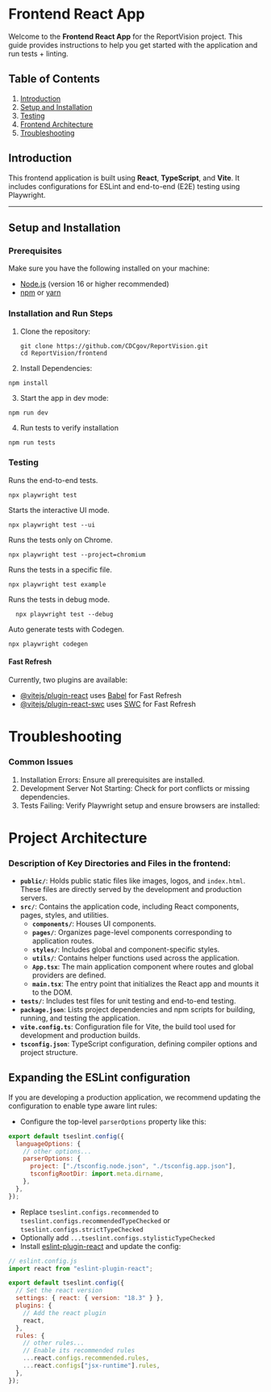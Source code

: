 # Frontend React App


Welcome to the **Frontend React App** for the ReportVision project. This guide provides instructions to help you get started with the application and run tests + linting.



## Table of Contents
1. [Introduction](#introduction)
2. [Setup and Installation](#setup-and-installation)
3. [Testing](#testing)
4. [Frontend Architecture](#project-architecture)
5. [Troubleshooting](#troubleshooting)



## Introduction

This frontend application is built using **React**, **TypeScript**, and **Vite**. It includes configurations for ESLint and end-to-end (E2E) testing using Playwright.

---

## Setup and Installation

### Prerequisites
Make sure you have the following installed on your machine:
- [Node.js](https://nodejs.org/) (version 16 or higher recommended)
- [npm](https://www.npmjs.com/) or [yarn](https://yarnpkg.com/)

### Installation and Run Steps
1. Clone the repository:
   ```shell
   git clone https://github.com/CDCgov/ReportVision.git
   cd ReportVision/frontend
2. Install Dependencies: 

```shell
npm install 
```

3. Start the app in dev mode: 

```shell
npm run dev
```

4. Run tests to verify installation

```shell
npm run tests
```

### Testing


Runs the end-to-end tests.

```shell
npx playwright test
```

Starts the interactive UI mode.

```shell
npx playwright test --ui
```

Runs the tests only on Chrome.

```shell
npx playwright test --project=chromium
```

Runs the tests in a specific file.

```shell
npx playwright test example
```

Runs the tests in debug mode.

```shell
  npx playwright test --debug
```

Auto generate tests with Codegen.

```shell
npx playwright codegen
```

#### Fast Refresh

Currently, two plugins are available:

- [@vitejs/plugin-react](https://github.com/vitejs/vite-plugin-react/blob/main/packages/plugin-react/README.md) uses [Babel](https://babeljs.io/) for Fast Refresh
- [@vitejs/plugin-react-swc](https://github.com/vitejs/vite-plugin-react-swc) uses [SWC](https://swc.rs/) for Fast Refresh


# Troubleshooting

### Common Issues
1. Installation Errors: Ensure all prerequisites are installed.
2. Development Server Not Starting: Check for port conflicts or missing dependencies. 
3. Tests Failing: Verify Playwright setup and ensure browsers are installed:

# Project Architecture

### Description of Key Directories and Files in the frontend:
- **`public/`**: Holds public static files like images, logos, and `index.html`. These files are directly served by the development and production servers.
- **`src/`**: Contains the application code, including React components, pages, styles, and utilities.
  - **`components/`**: Houses UI components.
  - **`pages/`**: Organizes page-level components corresponding to application routes.
  - **`styles/`**: Includes global and component-specific styles.
  - **`utils/`**: Contains helper functions used across the application.
  - **`App.tsx`**: The main application component where routes and global providers are defined.
  - **`main.tsx`**: The entry point that initializes the React app and mounts it to the DOM.
- **`tests/`**: Includes test files for unit testing and end-to-end testing.
- **`package.json`**: Lists project dependencies and npm scripts for building, running, and testing the application.
- **`vite.config.ts`**: Configuration file for Vite, the build tool used for development and production builds.
- **`tsconfig.json`**: TypeScript configuration, defining compiler options and project structure.



## Expanding the ESLint configuration

If you are developing a production application, we recommend updating the configuration to enable type aware lint rules:

- Configure the top-level `parserOptions` property like this:

```js
export default tseslint.config({
  languageOptions: {
    // other options...
    parserOptions: {
      project: ["./tsconfig.node.json", "./tsconfig.app.json"],
      tsconfigRootDir: import.meta.dirname,
    },
  },
});
```

- Replace `tseslint.configs.recommended` to `tseslint.configs.recommendedTypeChecked` or `tseslint.configs.strictTypeChecked`
- Optionally add `...tseslint.configs.stylisticTypeChecked`
- Install [eslint-plugin-react](https://github.com/jsx-eslint/eslint-plugin-react) and update the config:

```js
// eslint.config.js
import react from "eslint-plugin-react";

export default tseslint.config({
  // Set the react version
  settings: { react: { version: "18.3" } },
  plugins: {
    // Add the react plugin
    react,
  },
  rules: {
    // other rules...
    // Enable its recommended rules
    ...react.configs.recommended.rules,
    ...react.configs["jsx-runtime"].rules,
  },
});
```
